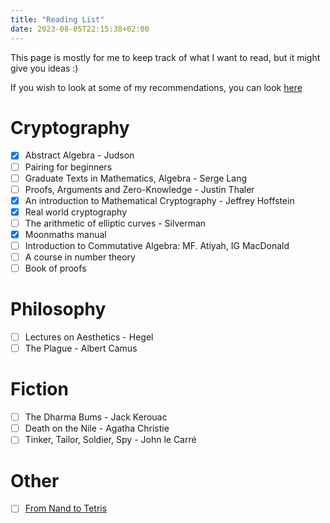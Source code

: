 ```yaml
---
title: "Reading List"
date: 2023-08-05T22:15:38+02:00
---
```


This page is mostly for me to keep track of what I want to read, but it might give you ideas :)

If you wish to look at some of my recommendations, you can look [here](/recommendations/)

# Cryptography
 - [x] Abstract Algebra - Judson
 - [ ] Pairing for beginners
 - [ ] Graduate Texts in Mathematics, Algebra - Serge Lang
 - [ ] Proofs, Arguments and Zero-Knowledge - Justin Thaler
 - [x] An introduction to Mathematical Cryptography - Jeffrey Hoffstein
 - [x] Real world cryptography
 - [ ] The arithmetic of elliptic curves - Silverman
 - [x] Moonmaths manual
 - [ ] Introduction to Commutative Algebra: MF. Atiyah, IG MacDonald
 - [ ] A course in number theory
 - [ ] Book of proofs

# Philosophy
- [ ] Lectures on Aesthetics - Hegel
- [ ] The Plague - Albert Camus

# Fiction
- [ ] The Dharma Bums - Jack Kerouac
- [ ] Death on the Nile - Agatha Christie
- [ ] Tinker, Tailor, Soldier, Spy - John le Carré

# Other
- [ ] [From Nand to Tetris](https://www.nand2tetris.org/)
